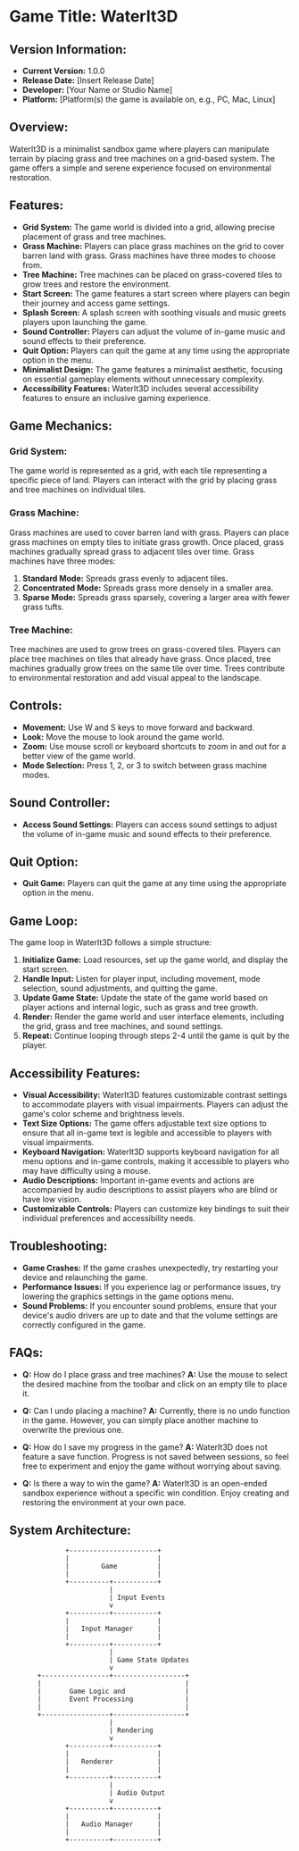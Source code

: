 # Game Title: WaterIt3D

## Version Information:
- **Current Version:** 1.0.0
- **Release Date:** [Insert Release Date]
- **Developer:** [Your Name or Studio Name]
- **Platform:** [Platform(s) the game is available on, e.g., PC, Mac, Linux]

## Overview:
WaterIt3D is a minimalist sandbox game where players can manipulate terrain by placing grass and tree machines on a grid-based system. The game offers a simple and serene experience focused on environmental restoration.

## Features:
- **Grid System:** The game world is divided into a grid, allowing precise placement of grass and tree machines.
- **Grass Machine:** Players can place grass machines on the grid to cover barren land with grass. Grass machines have three modes to choose from.
- **Tree Machine:** Tree machines can be placed on grass-covered tiles to grow trees and restore the environment.
- **Start Screen:** The game features a start screen where players can begin their journey and access game settings.
- **Splash Screen:** A splash screen with soothing visuals and music greets players upon launching the game.
- **Sound Controller:** Players can adjust the volume of in-game music and sound effects to their preference.
- **Quit Option:** Players can quit the game at any time using the appropriate option in the menu.
- **Minimalist Design:** The game features a minimalist aesthetic, focusing on essential gameplay elements without unnecessary complexity.
- **Accessibility Features:** WaterIt3D includes several accessibility features to ensure an inclusive gaming experience.

## Game Mechanics:
### Grid System:
The game world is represented as a grid, with each tile representing a specific piece of land. Players can interact with the grid by placing grass and tree machines on individual tiles.

### Grass Machine:
Grass machines are used to cover barren land with grass. Players can place grass machines on empty tiles to initiate grass growth. Once placed, grass machines gradually spread grass to adjacent tiles over time. Grass machines have three modes:
1. **Standard Mode:** Spreads grass evenly to adjacent tiles.
2. **Concentrated Mode:** Spreads grass more densely in a smaller area.
3. **Sparse Mode:** Spreads grass sparsely, covering a larger area with fewer grass tufts.

### Tree Machine:
Tree machines are used to grow trees on grass-covered tiles. Players can place tree machines on tiles that already have grass. Once placed, tree machines gradually grow trees on the same tile over time. Trees contribute to environmental restoration and add visual appeal to the landscape.

## Controls:
- **Movement:** Use W and S keys to move forward and backward.
- **Look:** Move the mouse to look around the game world.
- **Zoom:** Use mouse scroll or keyboard shortcuts to zoom in and out for a better view of the game world.
- **Mode Selection:** Press 1, 2, or 3 to switch between grass machine modes.

## Sound Controller:
- **Access Sound Settings:** Players can access sound settings to adjust the volume of in-game music and sound effects to their preference.

## Quit Option:
- **Quit Game:** Players can quit the game at any time using the appropriate option in the menu.

## Game Loop:
The game loop in WaterIt3D follows a simple structure:

1. **Initialize Game:** Load resources, set up the game world, and display the start screen.
2. **Handle Input:** Listen for player input, including movement, mode selection, sound adjustments, and quitting the game.
3. **Update Game State:** Update the state of the game world based on player actions and internal logic, such as grass and tree growth.
4. **Render:** Render the game world and user interface elements, including the grid, grass and tree machines, and sound settings.
5. **Repeat:** Continue looping through steps 2-4 until the game is quit by the player.

## Accessibility Features:
- **Visual Accessibility:** WaterIt3D features customizable contrast settings to accommodate players with visual impairments. Players can adjust the game's color scheme and brightness levels.
- **Text Size Options:** The game offers adjustable text size options to ensure that all in-game text is legible and accessible to players with visual impairments.
- **Keyboard Navigation:** WaterIt3D supports keyboard navigation for all menu options and in-game controls, making it accessible to players who may have difficulty using a mouse.
- **Audio Descriptions:** Important in-game events and actions are accompanied by audio descriptions to assist players who are blind or have low vision.
- **Customizable Controls:** Players can customize key bindings to suit their individual preferences and accessibility needs.

## Troubleshooting:
- **Game Crashes:** If the game crashes unexpectedly, try restarting your device and relaunching the game.
- **Performance Issues:** If you experience lag or performance issues, try lowering the graphics settings in the game options menu.
- **Sound Problems:** If you encounter sound problems, ensure that your device's audio drivers are up to date and that the volume settings are correctly configured in the game.

## FAQs:
- **Q:** How do I place grass and tree machines?
  **A:** Use the mouse to select the desired machine from the toolbar and click on an empty tile to place it.
  
- **Q:** Can I undo placing a machine?
  **A:** Currently, there is no undo function in the game. However, you can simply place another machine to overwrite the previous one.
  
- **Q:** How do I save my progress in the game?
  **A:** WaterIt3D does not feature a save function. Progress is not saved between sessions, so feel free to experiment and enjoy the game without worrying about saving.
  
- **Q:** Is there a way to win the game?
  **A:** WaterIt3D is an open-ended sandbox experience without a specific win condition. Enjoy creating and restoring the environment at your own pace.

## System Architecture:
                  +----------------------+
                  |                      |
                  |        Game          |
                  |                      |
                  +----------+-----------+
                             |
                             | Input Events
                             v
                  +----------+-----------+
                  |                      |
                  |   Input Manager      |
                  |                      |
                  +----------+-----------+
                             |
                             | Game State Updates
                             v
           +-----------------+------------------+
           |                                    |
           |       Game Logic and               |
           |       Event Processing             |
           |                                    |
           +-----------------+------------------+
                             |
                             | Rendering
                             v
                  +----------+-----------+
                  |                      |
                  |   Renderer           |
                  |                      |
                  +----------+-----------+
                             |
                             | Audio Output
                             v
                  +----------+-----------+
                  |                      |
                  |   Audio Manager      |
                  |                      |
                  +----------+-----------+
